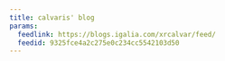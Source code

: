 ```yaml
---
title: calvaris' blog
params:
  feedlink: https://blogs.igalia.com/xrcalvar/feed/
  feedid: 9325fce4a2c275e0c234cc5542103d50
---
```

